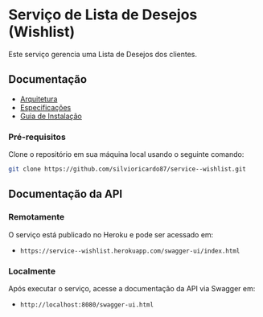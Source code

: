 # Serviço de Lista de Desejos (Wishlist)
Este serviço gerencia uma Lista de Desejos dos clientes.

## Documentação
- [Arquitetura](docs/architecture.md)
- [Especificações](docs/specifications.md)
- [Guia de Instalação](docs/installation_guide.md)

### Pré-requisitos
Clone o repositório em sua máquina local usando o seguinte comando:
``` bash
git clone https://github.com/silvioricardo87/service--wishlist.git
```

## Documentação da API

### Remotamente
O serviço está publicado no Heroku e pode ser acessado em:
- `https://service--wishlist.herokuapp.com/swagger-ui/index.html`

### Localmente
Após executar o serviço, acesse a documentação da API via Swagger em:
- `http://localhost:8080/swagger-ui.html`